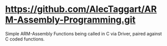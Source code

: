 # https://github.com/AlecTaggart/ARM-Assembly-Programming.git


Simple ARM-Assembly Functions being called in C via Driver, paired against C coded functions.
